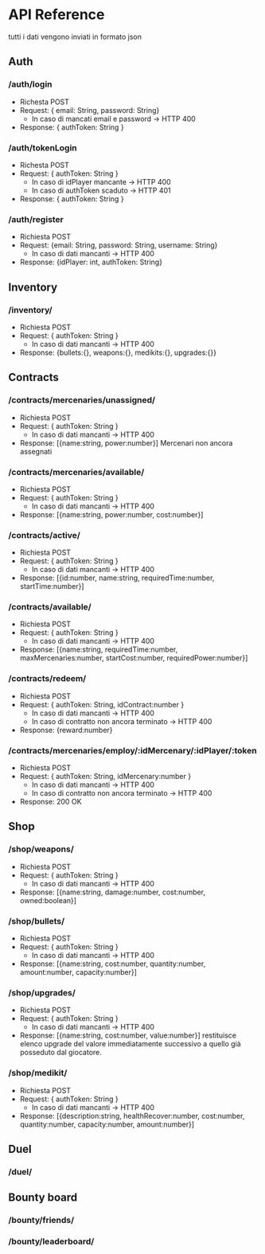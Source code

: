 # API Reference
tutti i dati vengono inviati in formato json

## Auth
### /auth/login
- Richesta POST
- Request: { email: String, password: String}
    - In caso di mancati email e password -> HTTP 400
- Response: { authToken: String }

### /auth/tokenLogin
- Richesta POST
- Request: { authToken: String }
    - In caso di idPlayer mancante -> HTTP 400
    - In caso di authToken scaduto -> HTTP 401
- Response: { authToken: String }

### /auth/register
- Richiesta POST
- Request: {email: String, password: String, username: String}
  - In caso di dati mancanti -> HTTP 400
- Response: {idPlayer: int, authToken: String}

## Inventory
### /inventory/
- Richiesta POST
- Request: { authToken: String }
  - In caso di dati mancanti -> HTTP 400
- Response: {bullets:{}, weapons:{}, medikits:{}, upgrades:{}}

## Contracts
### /contracts/mercenaries/unassigned/
- Richiesta POST
- Request: { authToken: String }
  - In caso di dati mancanti -> HTTP 400
- Response: [{name:string, power:number}] Mercenari non ancora assegnati

### /contracts/mercenaries/available/
- Richiesta POST
- Request: { authToken: String }
  - In caso di dati mancanti -> HTTP 400
- Response: [{name:string, power:number, cost:number}]

### /contracts/active/
- Richiesta POST
- Request: { authToken: String }
  - In caso di dati mancanti -> HTTP 400
- Response: [{id:number, name:string, requiredTime:number, startTime:number}]

### /contracts/available/
- Richiesta POST
- Request: { authToken: String }
  - In caso di dati mancanti -> HTTP 400
- Response: [{name:string, requiredTime:number, maxMercenaries:number, startCost:number, requiredPower:number}]

### /contracts/redeem/
- Richiesta POST
- Request: { authToken: String, idContract:number }
  - In caso di dati mancanti -> HTTP 400
  - In caso di contratto non ancora terminato -> HTTP 400
- Response: {reward:number}

### /contracts/mercenaries/employ/:idMercenary/:idPlayer/:token
- Richiesta POST
- Request: { authToken: String, idMercenary:number }
  - In caso di dati mancanti -> HTTP 400
  - In caso di contratto non ancora terminato -> HTTP 400
- Response: 200 OK

## Shop
### /shop/weapons/
- Richiesta POST
- Request: { authToken: String }
  - In caso di dati mancanti -> HTTP 400
- Response: [{name:string, damage:number, cost:number, owned:boolean}]

### /shop/bullets/
- Richiesta POST
- Request: { authToken: String }
  - In caso di dati mancanti -> HTTP 400
- Response: [{name:string, cost:number, quantity:number, amount:number, capacity:number}]

### /shop/upgrades/
- Richiesta POST
- Request: { authToken: String }
  - In caso di dati mancanti -> HTTP 400
- Response: [{name:string, cost:number, value:number}] restituisce elenco upgrade del valore immediatamente successivo a quello già posseduto dal giocatore.

### /shop/medikit/
- Richiesta POST
- Request: { authToken: String }
  - In caso di dati mancanti -> HTTP 400
- Response: [{description:string, healthRecover:number, cost:number, quantity:number, capacity:number, amount:number}]

## Duel
### /duel/

## Bounty board
### /bounty/friends/

### /bounty/leaderboard/